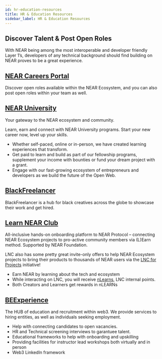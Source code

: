 ```yaml
---
id: hr-education-resources
title: HR & Education Resources
sidebar_label: HR & Education Resources
---
```


## Discover Talent & Post Open Roles 

With NEAR being among the most interoperable and developer friendly Layer 1’s, developers of any technical background should find building on NEAR proves to be a great experience.


## [NEAR Careers Portal](https://careers.near.org/jobs)

Discover open roles available within the NEAR Ecosystem, and you can also post open roles within your team as well.


## [NEAR University](https://www.near.university/)

Your gateway to the NEAR ecosystem and community. 

Learn, earn and connect with NEAR University programs. Start your new career now, level up your skills.

* Whether self-paced, online or in-person, we have created learning experiences that transform.
* Get paid to learn and build as part of our fellowship programs, supplement your income with bounties or fund your dream project with a grant.
* Engage with our fast-growing ecosystem of entrepreneurs and developers as we build the future of the Open Web.


## [BlackFreelancer](https://www.blackfreelancer.com/)

BlackFreelancer is a hub for black creatives across the globe to showcase their work and get hired.


## [Learn NEAR Club](https://learnnear.club/)

All-inclusive hands-on onboarding platform to NEAR Protocol – connecting NEAR Ecosystem projects to pro-active community members via (L)Earn method.
Supported by NEAR Foundation.

LNC also has some pretty great invite-only offers to help NEAR Ecosystem projects to bring their products to thousands of NEAR users via the [LNC for Projects](https://learnnear.club/lnc-for-near-projects/) initiative!

* Earn NEAR by learning about the tech and ecosystem
* While interacting on LNC, you will receive [nLearns](https://learnnear.club/what-are-nlearns/), LNC internal points.
* Both Creators and Learners get rewards in nLEARNs


## [BEExperience](https://beexperience.io/)

The HUB of education and recruitment within web3. We provide services to hiring entities, as well as individuals seeking employment.

* Help with connecting candidates to open vacancies.
* HR and Technical screening interviews to garantuee talent.
* Educational frameworks to help with onboarding and upskilling
* Providing facilities for instructor lead workshops both virtually and in person 
* Web3 LinkedIn framework
